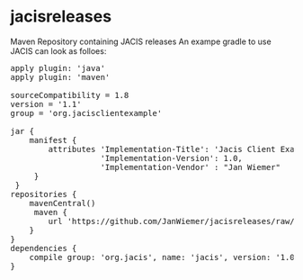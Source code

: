 # jacisreleases
Maven Repository containing JACIS releases
An exampe gradle to use JACIS can look as folloes:

<pre>
apply plugin: 'java'
apply plugin: 'maven'

sourceCompatibility = 1.8
version = '1.1'
group = 'org.jacisclientexample'

jar {
    manifest {
        attributes 'Implementation-Title': 'Jacis Client Example',
                   'Implementation-Version': 1.0,
                   'Implementation-Vendor' : "Jan Wiemer"
     }
 }
repositories {
    mavenCentral()
     maven {
        url 'https://github.com/JanWiemer/jacisreleases/raw/master/maven-repository/'
    }
}
dependencies {
    compile group: 'org.jacis', name: 'jacis', version: '1.0'
}
</pre>

